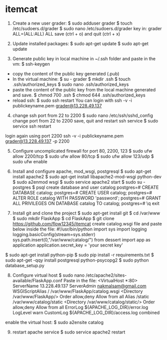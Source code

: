 # itemcat

1. Create a new user grader:
$ sudo adduser grader 
$ touch /etc/sudoers.d/grader
$ sudo nano /etc/sudoers.d/grader
key in: grader ALL=(ALL:ALL) ALL
save (ctrl + o) and quit (ctrl + x)

2. Update installed packages:
$ sudo apt-get update
$ sudo apt-get update

3. Generate public key in local machine in ~/.ssh folder and paste in the vm:
$ ssh-keygen
- copy the content of the public key generated (.pub)
- In the virtual machine:
$ su - grader
$ mkdir .ssh
$ touch .ssh/authorized_keys
$ sudo nano .ssh/authorized_keys
- paste the content of the public key from the local machine generated and save.
$ chmod 700 .ssh
$ chmod 644 .ssh/authorized_keys
- reload ssh:
$ sudo ssh restart
You can login with ssh -v -i publickeyname.pem grader@13.228.49.137

4. change ssh port from 22 to 2200
$ sudo nano /etc/ssh/sshd_config
change port from 22 to 2200
save, quit and restart ssh service
$ sudo service ssh restart


login again using port 2200
ssh -v -i publickeyname.pem grader@13.228.49.137 -p 2200

5. Configure uncomplicated firewall for port 80, 2200, 123
$ sudo ufw allow 2200/tcp
$ sudo ufw allow 80/tcp
$ sudo ufw allow 123/udp
$ sudo ufw enable 

6. Install and configure apache, mod_wsgi, postgresql
$ sudo apt-get install apache2
$ sudo apt-get install libapache2-mod-wsgi python-dev
$ sudo a2enmod wsgi
$ sudo service apache2 start
$ sudo su - postgres
$ psql
create database and user catalog
postgres=# CREATE DATABASE catalog;
postgres=# CREATE USER catalog;
postgres=# ALTER ROLE catalog WITH PASSWORD 'password';
postgres=# GRANT ALL PRIVILEGES ON DATABASE catalog TO catalog;
postgres=# \q
exit

7. Install git and clone the project 
$ sudo apt-get install git
$ cd /var/www 
$ sudo mkdir FlaskApp
$ cd FlaskApp
$ git clone https://github.com/flow12345/itemcat
create catalog.wsgi file and paste below inside the file:
#!/usr/bin/python
import sys
import logging
logging.basicConfig(stream=sys.stderr)
sys.path.insert(0,"/var/www/catalog/")
from dessert import app as application
application.secret_key = 'your secret key'

$ sudo apt-get install python-pip
$ sudo pip install -r requirements.txt
$ sudo apt-get -qqy install postgresql python-psycopg2
$ sudo python database_setup.py

8. Configure virtual host
$ sudo nano /etc/apache2/sites-available/FlaskApp.conf
Paste in the file:
<VirtualHost *:80>
        ServerName 13.228.49.137
        ServerAdmin nakmalsam@gmail.com
        WSGIScriptAlias / /var/www/FlaskApp/catalog.wsgi
        <Directory /var/www/FlaskApp/>
                Order allow,deny
                Allow from all
        </Directory>
        Alias /static /var/www/catalog/static
        <Directory /var/www/catalog/static/>
                Order allow,deny
                Allow from all
        </Directory>
        ErrorLog ${APACHE_LOG_DIR}/error.log
        LogLevel warn
        CustomLog ${APACHE_LOG_DIR}/access.log combined
</VirtualHost>

enable the virtual host:
$ sudo a2ensite catalog

9. restart apache service
$ sudo service apache2 restart










